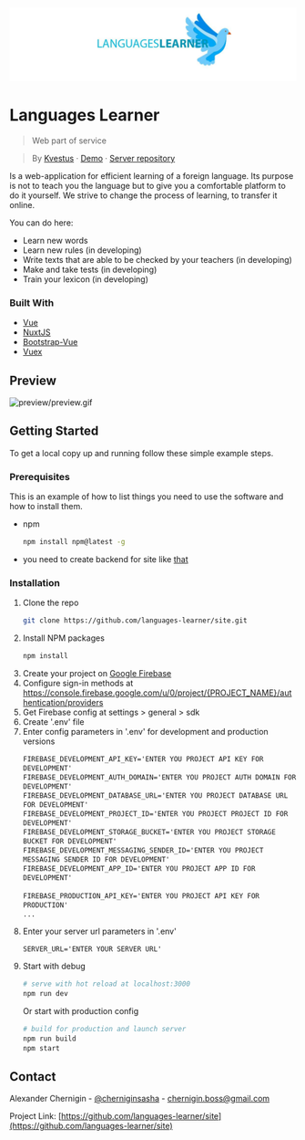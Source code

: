 [![](preview/logo.jpg)](preview/logo.jpg)

# Languages Learner

> Web part of service

> By [Kvestus](https://github.com/kvestus) &middot; [Demo](http://109.195.85.22:20005/) &middot; [Server repository](https://github.com/languages-learner/server)

Is a web-application for efficient learning of a foreign language. Its purpose is not to teach you the language but to give you a comfortable platform to do it yourself. We strive to change the process of learning, to transfer it online.

You can do here:
* Learn new words
* Learn new rules (in developing)
* Write texts that are able to be checked by your teachers (in developing)
* Make and take tests (in developing)
* Train your lexicon (in developing)

### Built With

* [Vue](https://vuejs.org/)
* [NuxtJS](https://nuxtjs.org/)
* [Bootstrap-Vue](https://bootstrap-vue.org/)
* [Vuex](https://vuex.vuejs.org/)



<!-- PREVIEW EXAMPLES -->
## Preview
![preview/preview.gif](preview/preview.gif)



<!-- GETTING STARTED -->
## Getting Started

To get a local copy up and running follow these simple example steps.

### Prerequisites

This is an example of how to list things you need to use the software and how to install them.
* npm
  ```sh
  npm install npm@latest -g
  ```

* you need to create backend for site like [that](https://github.com/languages-learner/server)

### Installation

1. Clone the repo
   ```sh
   git clone https://github.com/languages-learner/site.git
   ```
2. Install NPM packages
   ```sh
   npm install
   ```
3. Create your project on [Google Firebase](https://firebase.google.com/)
4. Configure sign-in methods at
    https://console.firebase.google.com/u/0/project/{PROJECT_NAME}/authentication/providers
5. Get Firebase config at settings > general > sdk
6. Create '.env' file
7. Enter config parameters in '.env' for development and production versions
    ```JS
    FIREBASE_DEVELOPMENT_API_KEY='ENTER YOU PROJECT API KEY FOR DEVELOPMENT'
    FIREBASE_DEVELOPMENT_AUTH_DOMAIN='ENTER YOU PROJECT AUTH DOMAIN FOR DEVELOPMENT'
    FIREBASE_DEVELOPMENT_DATABASE_URL='ENTER YOU PROJECT DATABASE URL FOR DEVELOPMENT'
    FIREBASE_DEVELOPMENT_PROJECT_ID='ENTER YOU PROJECT PROJECT ID FOR DEVELOPMENT'
    FIREBASE_DEVELOPMENT_STORAGE_BUCKET='ENTER YOU PROJECT STORAGE BUCKET FOR DEVELOPMENT'
    FIREBASE_DEVELOPMENT_MESSAGING_SENDER_ID='ENTER YOU PROJECT MESSAGING SENDER ID FOR DEVELOPMENT'
    FIREBASE_DEVELOPMENT_APP_ID='ENTER YOU PROJECT APP ID FOR DEVELOPMENT'

    FIREBASE_PRODUCTION_API_KEY='ENTER YOU PROJECT API KEY FOR PRODUCTION'
    ...
    ```
8. Enter your server url parameters in '.env'
    ```JS
    SERVER_URL='ENTER YOUR SERVER URL'
    ```
9. Start with debug
    ```sh
    # serve with hot reload at localhost:3000
    npm run dev
    ```
    Or start with production config
    ```sh
    # build for production and launch server
    npm run build
    npm start
    ```


<!-- CONTACT -->
## Contact

Alexander Chernigin - [@cherniginsasha](https://twitter.com/CherniginSasha) - chernigin.boss@gmail.com

Project Link: [https://github.com/languages-learner/site](https://github.com/languages-learner/site)